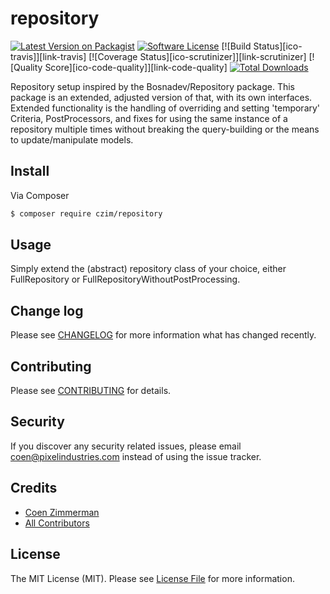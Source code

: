# repository

[![Latest Version on Packagist][ico-version]][link-packagist]
[![Software License][ico-license]](LICENSE.md)
[![Build Status][ico-travis]][link-travis]
[![Coverage Status][ico-scrutinizer]][link-scrutinizer]
[![Quality Score][ico-code-quality]][link-code-quality]
[![Total Downloads][ico-downloads]][link-downloads]

Repository setup inspired by the Bosnadev/Repository package. This package is an extended, adjusted version of that, with its own interfaces.
Extended functionality is the handling of overriding and setting 'temporary' Criteria, PostProcessors, and fixes for using the same instance of a repository multiple times without breaking the query-building or the means to update/manipulate models.

## Install

Via Composer

``` bash
$ composer require czim/repository
```

## Usage

Simply extend the (abstract) repository class of your choice, either FullRepository or FullRepositoryWithoutPostProcessing.

## Change log

Please see [CHANGELOG](CHANGELOG.md) for more information what has changed recently.

## Contributing

Please see [CONTRIBUTING](CONTRIBUTING.md) for details.

## Security

If you discover any security related issues, please email coen@pixelindustries.com instead of using the issue tracker.

## Credits

- [Coen Zimmerman][link-author]
- [All Contributors][link-contributors]

## License

The MIT License (MIT). Please see [License File](LICENSE.md) for more information.

[ico-version]: https://img.shields.io/packagist/v/czim/repository.svg?style=flat-square
[ico-license]: https://img.shields.io/badge/license-MIT-brightgreen.svg?style=flat-square
[ico-downloads]: https://img.shields.io/packagist/dt/czim/repository.svg?style=flat-square

[link-packagist]: https://packagist.org/packages/czim/repository
[link-downloads]: https://packagist.org/packages/czim/repository
[link-author]: https://github.com/czim
[link-contributors]: ../../contributors
